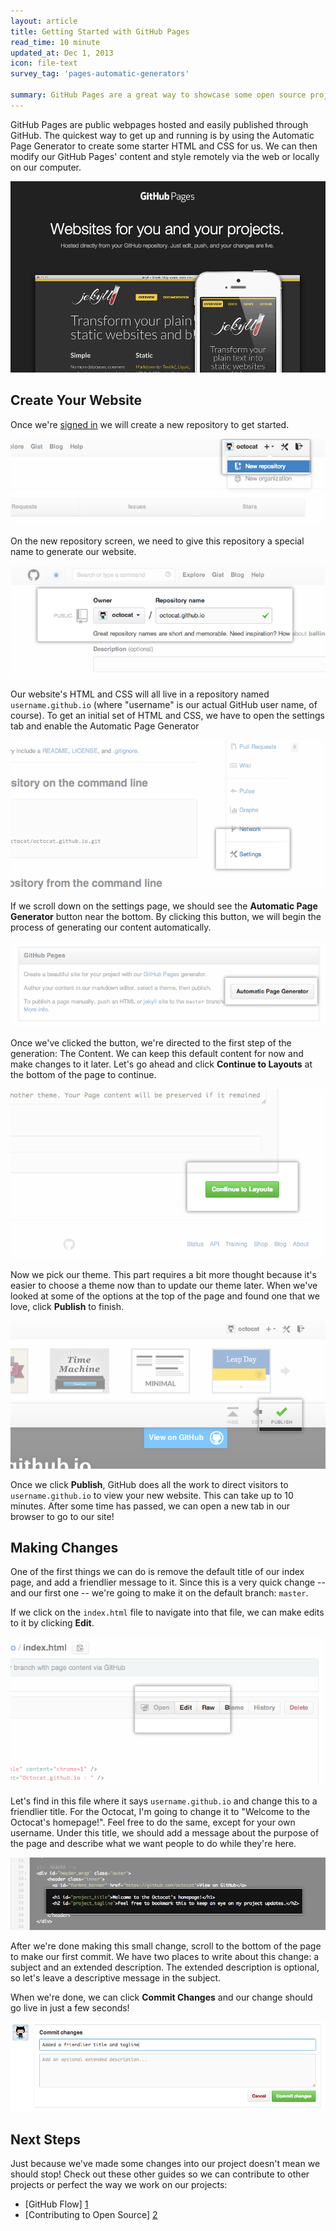 ```yaml
---
layout: article
title: Getting Started with GitHub Pages
read_time: 10 minute
updated_at: Dec 1, 2013
icon: file-text
survey_tag: 'pages-automatic-generators'

summary: GitHub Pages are a great way to showcase some open source projects, host a blog, or even share your résumé. This guide will help get you started on creating your next website.
---
```


<a id="intro" title="Intro" class="toc-item"></a>
GitHub Pages are public webpages hosted and easily published through GitHub. The quickest way to get up and running is by using the Automatic Page Generator to create some starter HTML and CSS for us. We can then modify our GitHub Pages' content and style remotely via the web or locally on our computer.

![pages-home-page](pages-home-page.png)

<a id="setup" title="Create Your Website" class="toc-item"></a>

## Create Your Website

Once we're <a href="https://github.com/login" target="_blank">signed in</a> we will create a new repository to get started.

![new-repo-button](create-new-repo-button.png)

On the new repository screen, we need to give this repository a special name to generate our website.

![new-repo-screen](create-new-repo-screen.png)

Our website's HTML and CSS will all live in a repository named `username.github.io` (where "username" is our actual GitHub user name, of course). To get an initial set of HTML and CSS, we have to open the settings tab and enable the Automatic Page Generator

![settings-tab](settings-tab.png)

If we scroll down on the settings page, we should see the **Automatic Page Generator** button near the bottom. By clicking this button, we will begin the process of generating our content automatically.

![automatic-button](automatic-page-generator.png)

Once we've clicked the button, we're directed to the first step of the generation: The Content. We can keep this default content for now and make changes to it later. Let's go ahead and click **Continue to Layouts** at the bottom of the page to continue.

![continue-to-layout](continue-to-layout.png)

Now we pick our theme. This part requires a bit more thought because it's easier to choose a theme now than to update our theme later. When we've looked at some of the options at the top of the page and found one that we love, click **Publish** to finish.

![pick-your-poison](selection-of-layout-publish.png)

Once we click **Publish**, GitHub does all the work to direct visitors to `username.github.io` to view your new website. This can take up to 10 minutes. After some time has passed, we can open a new tab in our browser to go to our site!

<a id="changes" title="Making Changes" class="toc-item"></a>

## Making Changes

One of the first things we can do is remove the default title of our index page, and add a friendlier message to it. Since this is a very quick change -- and our first one -- we're going to make it on the default branch: `master`.

If we click on the `index.html` file to navigate into that file, we can make edits to it by clicking **Edit**.

![edit-page](edit-index-page.png)

Let's find in this file where it says `username.github.io` and change this to a friendlier title. For the Octocat, I'm going to change it to "Welcome to the Octocat's homepage!". Feel free to do the same, except for your own username. Under this title, we should add a message about the purpose of the page and describe what we want people to do while they're here.

![change-message](welcome-message.png)

After we're done making this small change, scroll to the bottom of the page to make our first commit. We have two places to write about this change: a subject and an extended description. The extended description is optional, so let's leave a descriptive message in the subject.

When we're done, we can click **Commit Changes** and our change should go live in just a few seconds!

![be-descriptive](commit-messages-matter.png)

<a id="next-steps" title="Next Steps" class="toc-item"></a>

## Next Steps

Just because we've made some changes into our project doesn't mean we should stop! Check out these other guides so we can contribute to other projects or perfect the way we work on our projects:

- [GitHub Flow] [1]
- [Contributing to Open Source] [2]

[1]: /introduction/flow
[2]: /activities/contributing-to-open-source/
